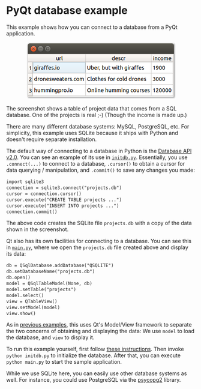 # PyQt database example

This example shows how you can connect to a database from a PyQt application. 

<p align="center"><img src="../screenshots/pyqt-database-example.png" alt="PyQt database example"></p>

The screenshot shows a table of project data that comes from a SQL database. One of the projects is real ;-) (Though the income is made up.)

There are many different database systems: MySQL, PostgreSQL, etc. For simplicity, this example uses SQLite because it ships with Python and doesn't require separate installation.

The default way of connecting to a database in Python is the [Database API v2.0](https://www.python.org/dev/peps/pep-0249/). You can see an example of its use in [`initdb.py`](initdb.py). Essentially, you use `.connect(...)` to connect to a database, `.cursor()` to obtain a cursor for data querying / manipulation, and `.commit()` to save any changes you made:

    import sqlite3
    connection = sqlite3.connect("projects.db")
    cursor = connection.cursor()
    cursor.execute("CREATE TABLE projects ...")
    cursor.execute("INSERT INTO projects ...")
    connection.commit()

The above code creates the SQLite file `projects.db` with a copy of the data shown in the screenshot.

Qt also has its own facilities for connecting to a database. You can see this in [`main.py`](main.py), where we open the `projects.db` file created above and display its data:

```
db = QSqlDatabase.addDatabase("QSQLITE")
db.setDatabaseName("projects.db")
db.open()
model = QSqlTableModel(None, db)
model.setTable("projects")
model.select()
view = QTableView()
view.setModel(model)
view.show()
```

As in [previous examples](../12%20QTreeView%20example%20in%20Python), this uses Qt's Model/View framework to separate the two concerns of obtaining and displaying the data: We use `model` to load the database, and `view` to display it.

To run this example yourself, first follow [these instructions](../../README.md#running-the-examples). Then invoke `python initdb.py` to initialize the database. After that, you can execute `python main.py` to start the sample application.

While we use SQLite here, you can easily use other database systems as well. For instance, you could use PostgreSQL via the [psycopg2](http://initd.org/psycopg/) library.
